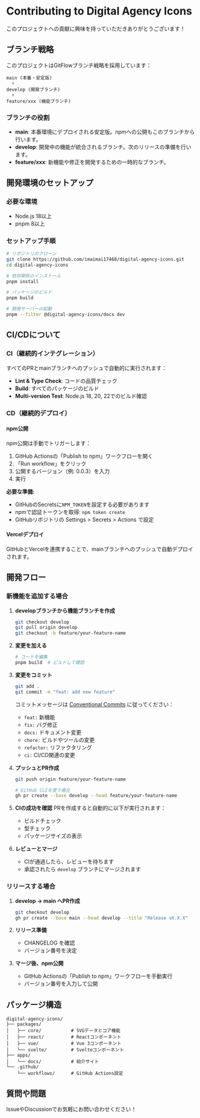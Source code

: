 # Contributing to Digital Agency Icons

このプロジェクトへの貢献に興味を持っていただきありがとうございます！

## ブランチ戦略

このプロジェクトはGitFlowブランチ戦略を採用しています：

```
main (本番・安定版)
  ↑
develop (開発ブランチ)
  ↑
feature/xxx (機能ブランチ)
```

### ブランチの役割

- **main**: 本番環境にデプロイされる安定版。npmへの公開もこのブランチから行います。
- **develop**: 開発中の機能が統合されるブランチ。次のリリースの準備を行います。
- **feature/xxx**: 新機能や修正を開発するための一時的なブランチ。

## 開発環境のセットアップ

### 必要な環境

- Node.js 18以上
- pnpm 8以上

### セットアップ手順

```bash
# リポジトリのクローン
git clone https://github.com/imaimai17468/digital-agency-icons.git
cd digital-agency-icons

# 依存関係のインストール
pnpm install

# パッケージのビルド
pnpm build

# 開発サーバーの起動
pnpm --filter @digital-agency-icons/docs dev
```

## CI/CDについて

### CI（継続的インテグレーション）

すべてのPRとmainブランチへのプッシュで自動的に実行されます：

- **Lint & Type Check**: コードの品質チェック
- **Build**: すべてのパッケージのビルド
- **Multi-version Test**: Node.js 18, 20, 22でのビルド確認

### CD（継続的デプロイ）

#### npm公開

npm公開は手動でトリガーします：

1. GitHub Actionsの「Publish to npm」ワークフローを開く
2. 「Run workflow」をクリック
3. 公開するバージョン（例: 0.0.3）を入力
4. 実行

**必要な準備:**
- GitHubのSecretsに`NPM_TOKEN`を設定する必要があります
- npmで認証トークンを取得: `npm token create`
- GitHubリポジトリの Settings > Secrets > Actions で設定

#### Vercelデプロイ

GitHubとVercelを連携することで、mainブランチへのプッシュで自動デプロイされます。

## 開発フロー

### 新機能を追加する場合

1. **developブランチから機能ブランチを作成**
   ```bash
   git checkout develop
   git pull origin develop
   git checkout -b feature/your-feature-name
   ```

2. **変更を加える**
   ```bash
   # コードを編集
   pnpm build  # ビルドして確認
   ```

3. **変更をコミット**
   ```bash
   git add .
   git commit -m "feat: add new feature"
   ```

   コミットメッセージは [Conventional Commits](https://www.conventionalcommits.org/) に従ってください：
   - `feat:` 新機能
   - `fix:` バグ修正
   - `docs:` ドキュメント変更
   - `chore:` ビルドやツールの変更
   - `refactor:` リファクタリング
   - `ci:` CI/CD関連の変更

4. **プッシュとPR作成**
   ```bash
   git push origin feature/your-feature-name

   # GitHub CLIを使う場合
   gh pr create --base develop --head feature/your-feature-name
   ```

5. **CIの成功を確認**
   PRを作成すると自動的に以下が実行されます：
   - ビルドチェック
   - 型チェック
   - パッケージサイズの表示

6. **レビューとマージ**
   - CIが通過したら、レビューを待ちます
   - 承認されたら `develop` ブランチにマージされます

### リリースする場合

1. **develop → main へPR作成**
   ```bash
   git checkout develop
   gh pr create --base main --head develop --title "Release vX.X.X"
   ```

2. **リリース準備**
   - CHANGELOG を確認
   - バージョン番号を決定

3. **マージ後、npm公開**
   - GitHub Actionsの「Publish to npm」ワークフローを手動実行
   - バージョン番号を入力して公開

## パッケージ構造

```
digital-agency-icons/
├── packages/
│   ├── core/           # SVGデータとコア機能
│   ├── react/          # Reactコンポーネント
│   ├── vue/            # Vue 3コンポーネント
│   └── svelte/         # Svelteコンポーネント
├── apps/
│   └── docs/           # 紹介サイト
└── .github/
    └── workflows/      # GitHub Actions設定
```

## 質問や問題

IssueやDiscussionでお気軽にお問い合わせください！
